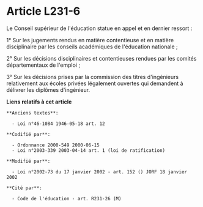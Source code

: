 # Article L231-6

Le Conseil supérieur de l'éducation statue en appel et en dernier ressort :

1° Sur les jugements rendus en matière contentieuse et en matière disciplinaire par les conseils académiques de l'éducation
nationale ;

2° Sur les décisions disciplinaires et contentieuses rendues par les comités départementaux de l'emploi ;

3° Sur les décisions prises par la commission des titres d'ingénieurs relativement aux écoles privées légalement ouvertes qui
demandent à délivrer les diplômes d'ingénieur.

**Liens relatifs à cet article**

	**Anciens textes**:

	  - Loi n°46-1084 1946-05-18 art. 12

	**Codifié par**:

	  - Ordonnance 2000-549 2000-06-15
	  - Loi n°2003-339 2003-04-14 art. 1 (loi de ratification)

	**Modifié par**:

	  - Loi n°2002-73 du 17 janvier 2002 - art. 152 () JORF 18 janvier 2002

	**Cité par**:

	  - Code de l'éducation - art. R231-26 (M)
